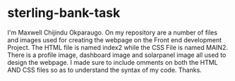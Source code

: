 # sterling-bank-task

I'm Maxwell Chijindu Okparaugo. On my repository are a number of files and images used for creating the webpage on the Front end
development Project.
The HTML file is named index2 while the CSS File is named MAIN2.
There is a profile image, dashboard image and solarpanel image all used to design the webpage.
I made sure to include omments on both the HTML AND CSS files so as to understand the syntax of my code.
Thanks.
